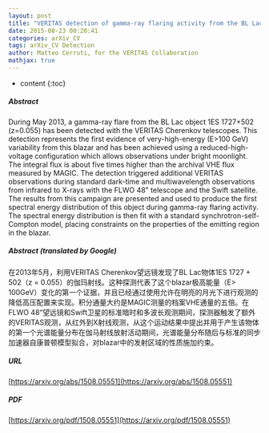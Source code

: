 ```yaml
---
layout: post
title: "VERITAS detection of gamma-ray flaring activity from the BL Lac object 1ES 1727+502 during bright moonlight observations"
date: 2015-08-23 00:20:41
categories: arXiv_CV
tags: arXiv_CV Detection
author: Matteo Cerruti, for the VERITAS Collaboration
mathjax: true
---
```


* content
{:toc}

##### Abstract
During May 2013, a gamma-ray flare from the BL Lac object 1ES 1727+502 (z=0.055) has been detected with the VERITAS Cherenkov telescopes. This detection represents the first evidence of very-high-energy (E>100 GeV) variability from this blazar and has been achieved using a reduced-high-voltage configuration which allows observations under bright moonlight. The integral flux is about five times higher than the archival VHE flux measured by MAGIC. The detection triggered additional VERITAS observations during standard dark-time and multiwavelength observations from infrared to X-rays with the FLWO 48" telescope and the Swift satellite. The results from this campaign are presented and used to produce the first spectral energy distribution of this object during gamma-ray flaring activity. The spectral energy distribution is then fit with a standard synchrotron-self-Compton model, placing constraints on the properties of the emitting region in the blazar.

##### Abstract (translated by Google)
在2013年5月，利用VERITAS Cherenkov望远镜发现了BL Lac物体1ES 1727 + 502（z = 0.055）的伽玛射线。这种探测代表了这个blazar极高能量（E> 100GeV）变化的第一个证据，并且已经通过使用允许在明亮的月光下进行观测的降低高压配置来实现。积分通量大约是MAGIC测量的档案VHE通量的五倍。在FLWO 48“望远镜和Swift卫星的标准暗时和多波长观测期间，探测器触发了额外的VERITAS观测，从红外到X射线观测，从这个运动结果中提出并用于产生该物体的第一个光谱能量分布在伽马射线放射活动期间，光谱能量分布随后与标准的同步加速器自康普顿模型拟合，对blazar中的发射区域的性质施加约束。

##### URL
[https://arxiv.org/abs/1508.05551](https://arxiv.org/abs/1508.05551)

##### PDF
[https://arxiv.org/pdf/1508.05551](https://arxiv.org/pdf/1508.05551)

